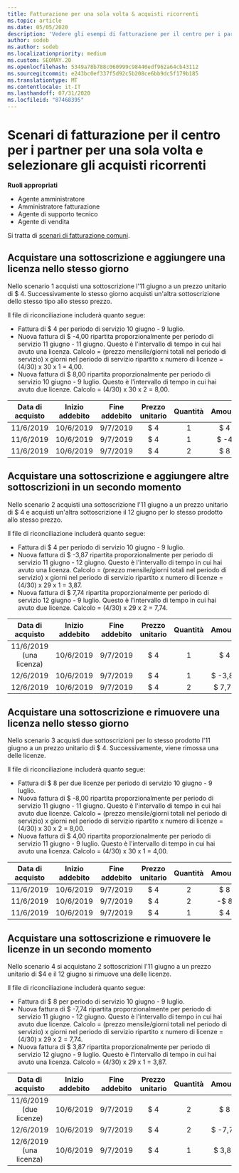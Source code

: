 ```yaml
---
title: Fatturazione per una sola volta & acquisti ricorrenti
ms.topic: article
ms.date: 05/05/2020
description: 'Vedere gli esempi di fatturazione per il centro per i partner per una sola volta e selezionare gli acquisti ricorrenti: quando si acquistano sottoscrizioni, aggiungere altre sottoscrizioni, aggiungere o rimuovere licenze.'
author: sodeb
ms.author: sodeb
ms.localizationpriority: medium
ms.custom: SEOMAY.20
ms.openlocfilehash: 5349a78b788c060999c98440edf962a64cb43112
ms.sourcegitcommit: e243bc0ef337f5d92c5b208ce6bb9dc5f179b185
ms.translationtype: MT
ms.contentlocale: it-IT
ms.lasthandoff: 07/31/2020
ms.locfileid: "87468395"
---
```

# <a name="partner-center-billing-scenarios-for-one-time-and-select-recurring-purchases"></a>Scenari di fatturazione per il centro per i partner per una sola volta e selezionare gli acquisti ricorrenti

**Ruoli appropriati**

- Agente amministratore
- Amministratore fatturazione
- Agente di supporto tecnico
- Agente di vendita

Si tratta di [scenari di fatturazione comuni](common-billing-scenarios.md). 

## <a name="purchase-a-subscription-and-add-a-license-on-the-same-day"></a>Acquistare una sottoscrizione e aggiungere una licenza nello stesso giorno

Nello scenario 1 acquisti una sottoscrizione l'11 giugno a un prezzo unitario di $ 4. Successivamente lo stesso giorno acquisti un'altra sottoscrizione dello stesso tipo allo stesso prezzo.

Il file di riconciliazione includerà quanto segue:

- Fattura di $ 4 per periodo di servizio 10 giugno - 9 luglio.
- Nuova fattura di $ -4,00 ripartita proporzionalmente per periodo di servizio 11 giugno - 11 giugno. Questo è l'intervallo di tempo in cui hai avuto una licenza. Calcolo = (prezzo mensile/giorni totali nel periodo di servizio) x giorni nel periodo di servizio ripartito x numero di licenze = (4/30) x 30 x 1 = 4,00.
- Nuova fattura di $ 8,00 ripartita proporzionalmente per periodo di servizio 10 giugno - 9 luglio. Questo è l'intervallo di tempo in cui hai avuto due licenze. Calcolo = (4/30) x 30 x 2 = 8,00.

|**Data di acquisto**   |**Inizio addebito** |**Fine addebito**  |**Prezzo unitario**  |**Quantità**  |**Amount** |**Tipo di addebito** |
|:------:|:------:|:------:|:------:|:------:|:------:|:-----:|
|11/6/2019      |10/6/2019   |9/7/2019         |$ 4                |1                 |$ 4            |Nuovo         |
|11/6/2019     | 10/6/2019    |9/7/2019        |$ 4        |1        | $ -4       |addQuantity           |
|11/6/2019     | 10/6/2019    |9/7/2019        |$ 4        | 2      |$ 8         |addQuantity           |

## <a name="purchase-a-subscription-and-add-more-subscriptions-later"></a>Acquistare una sottoscrizione e aggiungere altre sottoscrizioni in un secondo momento

Nello scenario 2 acquisti una sottoscrizione l'11 giugno a un prezzo unitario di $ 4 e acquisti un'altra sottoscrizione il 12 giugno per lo stesso prodotto allo stesso prezzo.

Il file di riconciliazione includerà quanto segue:

- Fattura di $ 4 per periodo di servizio 10 giugno - 9 luglio.
- Nuova fattura di $ -3,87 ripartita proporzionalmente per periodo di servizio 11 giugno - 12 giugno. Questo è l'intervallo di tempo in cui hai avuto una licenza. Calcolo = (prezzo mensile/giorni totali nel periodo di servizio) x giorni nel periodo di servizio ripartito x numero di licenze = (4/30) x 29 x 1 = 3,87.
- Nuova fattura di $ 7,74 ripartita proporzionalmente per periodo di servizio 12 giugno - 9 luglio. Questo è l'intervallo di tempo in cui hai avuto due licenze. Calcolo = (4/30) x 29 x 2 = 7,74.

|**Data di acquisto**   |**Inizio addebito** |**Fine addebito**  |**Prezzo unitario**  |**Quantità**  |**Amount** |**Tipo di addebito** |
|:------:|:------:|:------:|:------:|:------:|:------:|:-----:|
|11/6/2019 (una licenza)     |10/6/2019   |9/7/2019         |$ 4         |1        |$ 4            |Nuovo         |
|12/6/2019     | 10/6/2019    |9/7/2019        |$ 4        |1        | $ -3,87       |addQuantity           |
|12/6/2019     | 10/6/2019    |9/7/2019        |$ 4        | 2      |$ 7,74       |addQuantity           |

## <a name="purchase-a-subscription-and-remove-a-license-on-the-same-day"></a>Acquistare una sottoscrizione e rimuovere una licenza nello stesso giorno

Nello scenario 3 acquisti due sottoscrizioni per lo stesso prodotto l'11 giugno a un prezzo unitario di $ 4. Successivamente, viene rimossa una delle licenze.  

Il file di riconciliazione includerà quanto segue:

- Fattura di $ 8 per due licenze per periodo di servizio 10 giugno - 9 luglio.
- Nuova fattura di $ -8,00 ripartita proporzionalmente per periodo di servizio 11 giugno - 11 giugno. Questo è l'intervallo di tempo in cui hai avuto due licenze. Calcolo = (prezzo mensile/giorni totali nel periodo di servizio) x giorni nel periodo di servizio ripartito x numero di licenze = (4/30) x 30 x 2 = 8,00.
- Nuova fattura di $ 4,00 ripartita proporzionalmente per periodo di servizio 11 giugno - 9 luglio. Questo è l'intervallo di tempo in cui hai avuto una licenza. Calcolo = (4/30) x 30 x 1 = 4,00.

|**Data di acquisto**   |**Inizio addebito** |**Fine addebito**  |**Prezzo unitario**  |**Quantità**  |**Amount** |**Tipo di addebito** |
|:------:|:------:|:------:|:------:|:------:|:------:|:-----:|
|11/6/2019      |10/6/2019   |9/7/2019         |$ 4                |2                 |$ 8            |Nuovo         |
|11/6/2019     | 10/6/2019    |9/7/2019        |$ 4        |2        | -$ 8       |removeQuantity           |
|11/6/2019     | 10/6/2019    |9/7/2019        |$ 4        | 1      |$ 4         |removeQuantity           |

## <a name="purchase-a-subscription-and-remove-licenses-later"></a>Acquistare una sottoscrizione e rimuovere le licenze in un secondo momento

Nello scenario 4 si acquistano 2 sottoscrizioni l'11 giugno a un prezzo unitario di $4 e il 12 giugno si rimuove una delle licenze.

Il file di riconciliazione includerà quanto segue:

- Fattura di $ 8 per periodo di servizio 10 giugno - 9 luglio.
- Nuova fattura di $ -7,74 ripartita proporzionalmente per periodo di servizio 11 giugno - 12 giugno. Questo è l'intervallo di tempo in cui hai avuto due licenze. Calcolo = (prezzo mensile/giorni totali nel periodo di servizio) x giorni nel periodo di servizio ripartito x numero di licenze = (4/30) x 29 x 2 = 7,74.
- Nuova fattura di $ 3,87 ripartita proporzionalmente per periodo di servizio 12 giugno - 9 luglio. Questo è l'intervallo di tempo in cui hai avuto una licenza. Calcolo = (4/30) x 29 x 1 = 3,87.

|**Data di acquisto**   |**Inizio addebito** |**Fine addebito**  |**Prezzo unitario**  |**Quantità**  |**Amount** |**Tipo di addebito** |
|:------:|:------:|:------:|:------:|:------:|:------:|:-----:|
|11/6/2019 (due licenze)     |10/6/2019   |9/7/2019         |$ 4         |2        |$ 8       |Nuovo       |
|12/6/2019     | 10/6/2019    |9/7/2019        |$ 4        |2        | $ -7,74       |removeQuantity           |
|12/6/2019 (una licenza)    | 10/6/2019    |9/7/2019   |$ 4    |1      |$ 3,87    |removeQuantity |
